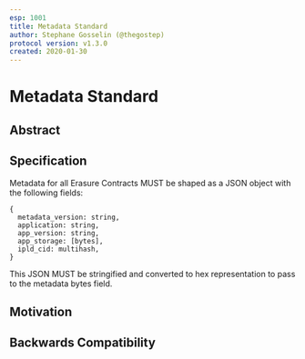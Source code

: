 ```yaml
---
esp: 1001
title: Metadata Standard
author: Stephane Gosselin (@thegostep)
protocol version: v1.3.0
created: 2020-01-30
---
```


# Metadata Standard

## Abstract

## Specification

Metadata for all Erasure Contracts MUST be shaped as a JSON object with the following fields:

```
{
  metadata_version: string,
  application: string,
  app_version: string,
  app_storage: [bytes],
  ipld_cid: multihash,
}
```

This JSON MUST be stringified and converted to hex representation to pass to the metadata bytes field.

## Motivation

## Backwards Compatibility
